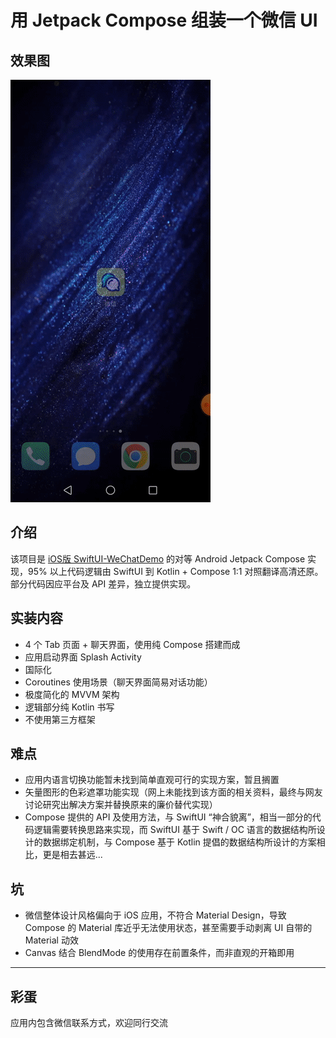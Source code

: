 # 用 Jetpack Compose 组装一个微信 UI

## 效果图
![](./readme/presentation.gif)

## 介绍
该项目是 [iOS版 SwiftUI-WeChatDemo](https://github.com/wavky/SwiftUI-WeChatDemo) 的对等 Android Jetpack Compose 实现，95% 以上代码逻辑由 SwiftUI 到 Kotlin + Compose 1:1 对照翻译高清还原。部分代码因应平台及 API 差异，独立提供实现。

## 实装内容
* 4 个 Tab 页面 + 聊天界面，使用纯 Compose 搭建而成
* 应用启动界面 Splash Activity
* 国际化
* Coroutines 使用场景（聊天界面简易对话功能）
* 极度简化的 MVVM 架构
* 逻辑部分纯 Kotlin 书写
* 不使用第三方框架

## 难点
* 应用内语言切换功能暂未找到简单直观可行的实现方案，暂且搁置
* 矢量图形的色彩遮罩功能实现（网上未能找到该方面的相关资料，最终与网友讨论研究出解决方案并替换原来的廉价替代实现）
* Compose 提供的 API 及使用方法，与 SwiftUI “神合貌离”，相当一部分的代码逻辑需要转换思路来实现，而 SwiftUI 基于 Swift / OC 语言的数据结构所设计的数据绑定机制，与 Compose 基于 Kotlin 提倡的数据结构所设计的方案相比，更是相去甚远...

## 坑
* 微信整体设计风格偏向于 iOS 应用，不符合 Material Design，导致 Compose 的 Material 库近乎无法使用状态，甚至需要手动剥离 UI 自带的 Material 动效
* Canvas 结合 BlendMode 的使用存在前置条件，而非直观的开箱即用

---

## 彩蛋
应用内包含微信联系方式，欢迎同行交流
